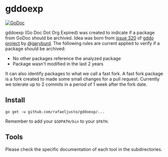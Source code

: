 # gddoexp

[![GoDoc](https://godoc.org/github.com/rafaeljusto/gddoexp?status.svg)](https://godoc.org/github.com/rafaeljusto/gddoexp)

gddoexp (Go Doc Dot Org Expired) was created to indicate if a package from GoDoc
should be archived. Idea was born from [issue
320](https://github.com/golang/gddo/issues/320) of [gddo
project](https://github.com/golang/gddo) by [@garyburd](https://github.com/garyburd).
The following rules are current applied to verify if a package should be archived:

* No other packages reference the analyzed package
* Package wasn't modified in the last 2 years

It can also identify packages to what we call a fast fork. A fast fork package
is a fork created to made some small changes for a pull request. Currently we
tolerate up to 2 commits in a period of 1 week after the fork date.

## Install

```
go get -u github.com/rafaeljusto/gddoexp/...
```

Remember to add your `$GOPATH/bin` to your `$PATH`.

## Tools

Please check the specific documentation of each tool in the subdirectories.